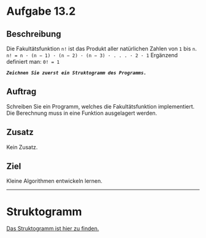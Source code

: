 # Aufgabe 13.2

## Beschreibung
Die Fakultätsfunktion `n!` ist das Produkt aller natürlichen Zahlen von `1` bis `n`. 
`n! = n · (n − 1) · (n − 2) · (n − 3) · . . . · 2 · 1`
Ergänzend definiert man: `0! = 1`

**_`Zeichnen Sie zuerst ein Struktogramm des Programms.`_**

## Auftrag
Schreiben Sie ein Programm, welches die Fakultätsfunktion implementiert. 
Die Berechnung muss in eine Funktion ausgelagert werden.

## Zusatz
Kein Zusatz.

## Ziel
Kleine Algorithmen entwickeln lernen.

--------------------------------------------

# Struktogramm

[Das Struktogramm ist hier zu finden.](out/struktogramm.pdf)
